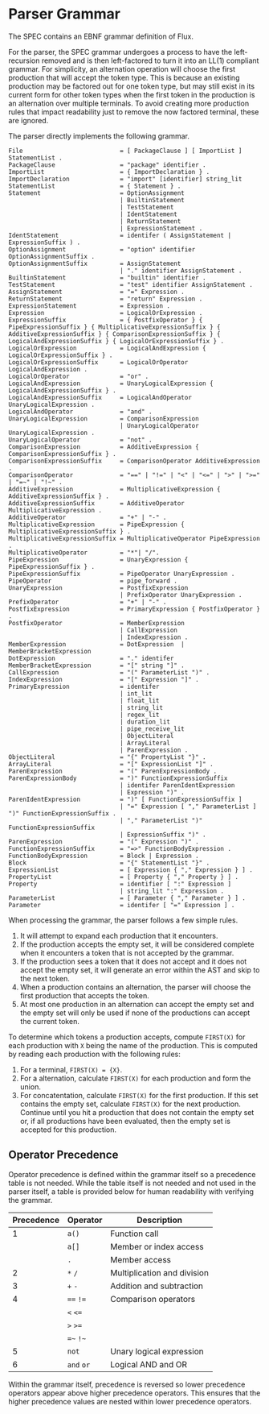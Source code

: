 # Parser Grammar

The SPEC contains an EBNF grammar definition of Flux.

For the parser, the SPEC grammar undergoes a process to have the left-recursion removed and is then left-factored to turn it into an LL(1) compliant grammar. For simplicity, an alternation operation will choose the first production that will accept the token type. This is because an existing production may be factored out for one token type, but may still exist in its current form for other token types when the first token in the production is an alternation over multiple terminals. To avoid creating more production rules that impact readability just to remove the now factored terminal, these are ignored.

The parser directly implements the following grammar.

    File                           = [ PackageClause ] [ ImportList ] StatementList .
    PackageClause                  = "package" identifier .
    ImportList                     = { ImportDeclaration } .
    ImportDeclaration              = "import" [identifier] string_lit
    StatementList                  = { Statement } .
    Statement                      = OptionAssignment
                                   | BuiltinStatement
                                   | TestStatement
                                   | IdentStatement
                                   | ReturnStatement
                                   | ExpressionStatement .
    IdentStatement                 = identifer ( AssignStatement | ExpressionSuffix ) .
    OptionAssignment               = "option" identifier OptionAssignmentSuffix .
    OptionAssignmentSuffix         = AssignStatement
                                   | "." identifier AssignStatement .
    BuiltinStatement               = "builtin" identifier .
    TestStatement                  = "test" identifier AssignStatement .
    AssignStatement                = "=" Expression .
    ReturnStatement                = "return" Expression .
    ExpressionStatement            = Expression .
    Expression                     = LogicalOrExpression .
    ExpressionSuffix               = { PostfixOperator } { PipeExpressionSuffix } { MultiplicativeExpressionSuffix } { AdditiveExpressionSuffix } { ComparisonExpressionSuffix } { LogicalAndExpressionSuffix } { LogicalOrExpressionSuffix } .
    LogicalOrExpression            = LogicalAndExpression { LogicalOrExpressionSuffix } .
    LogicalOrExpressionSuffix      = LogicalOrOperator LogicalAndExpression .
    LogicalOrOperator              = "or" .
    LogicalAndExpression           = UnaryLogicalExpression { LogicalAndExpressionSuffix } .
    LogicalAndExpressionSuffix     = LogicalAndOperator UnaryLogicalExpression .
    LogicalAndOperator             = "and" .
    UnaryLogicalExpression         = ComparisonExpression
                                   | UnaryLogicalOperator UnaryLogicalExpression .
    UnaryLogicalOperator           = "not" .
    ComparisonExpression           = AdditiveExpression { ComparisonExpressionSuffix } .
    ComparisonExpressionSuffix     = ComparisonOperator AdditiveExpression .
    ComparisonOperator             = "==" | "!=" | "<" | "<=" | ">" | ">=" | "=~" | "!~" .
    AdditiveExpression             = MultiplicativeExpression { AdditiveExpressionSuffix } .
    AdditiveExpressionSuffix       = AdditiveOperator MultiplicativeExpression .
    AdditiveOperator               = "+" | "-" .
    MultiplicativeExpression       = PipeExpression { MultiplicativeExpressionSuffix } .
    MultiplicativeExpressionSuffix = MultiplicativeOperator PipeExpression .
    MultiplicativeOperator         = "*"| "/".
    PipeExpression                 = UnaryExpression { PipeExpressionSuffix } .
    PipeExpressionSuffix           = PipeOperator UnaryExpression .
    PipeOperator                   = pipe_forward .
    UnaryExpression                = PostfixExpression
                                   | PrefixOperator UnaryExpression .
    PrefixOperator                 = "+" | "-" .
    PostfixExpression              = PrimaryExpression { PostfixOperator } .
    PostfixOperator                = MemberExpression
                                   | CallExpression
                                   | IndexExpression .
    MemberExpression               = DotExpression  | MemberBracketExpression
    DotExpression                  = "." identifer
    MemberBracketExpression        = "[" string "]" .
    CallExpression                 = "(" ParameterList ")" .
    IndexExpression                = "[" Expression "]" .
    PrimaryExpression              = identifer
                                   | int_lit
                                   | float_lit
                                   | string_lit
                                   | regex_lit
                                   | duration_lit
                                   | pipe_receive_lit
                                   | ObjectLiteral
                                   | ArrayLiteral
                                   | ParenExpression .
    ObjectLiteral                  = "{" PropertyList "}" .
    ArrayLiteral                   = "[" ExpressionList "]" .
    ParenExpression                = "(" ParenExpressionBody .
    ParenExpressionBody            = ")" FunctionExpressionSuffix
                                   | identifer ParenIdentExpression
                                   | Expression ")" .
    ParenIdentExpression           = ")" [ FunctionExpressionSuffix ]
                                   | "=" Expression [ "," ParameterList ] ")" FunctionExpressionSuffix .
                                   | "," ParameterList ")" FunctionExpressionSuffix
                                   | ExpressionSuffix ")" .
    ParenExpression                = "(" Expression ")" .
    FunctionExpressionSuffix       = "=>" FunctionBodyExpression .
    FunctionBodyExpression         = Block | Expression .
    Block                          = "{" StatementList "}" .
    ExpressionList                 = [ Expression { "," Expression } ] .
    PropertyList                   = [ Property { "," Property } ] .
    Property                       = identifier [ ":" Expression ]
                                   | string_lit ":" Expression .
    ParameterList                  = [ Parameter { "," Parameter } ] .
    Parameter                      = identifer [ "=" Expression ] .

When processing the grammar, the parser follows a few simple rules.

1. It will attempt to expand each production that it encounters.
2. If the production accepts the empty set, it will be considered complete when it encounters a token that is not accepted by the grammar.
3. If the production sees a token that it does not accept and it does not accept the empty set, it will generate an error within the AST and skip to the next token.
4. When a production contains an alternation, the parser will choose the first production that accepts the token.
5. At most one production in an alternation can accept the empty set and the empty set will only be used if none of the productions can accept the current token.

To determine which tokens a production accepts, compute `FIRST(X)` for each production with `X` being the name of the production. This is computed by reading each production with the following rules:

1. For a terminal, `FIRST(X) = {X}`.
2. For a alternation, calculate `FIRST(X)` for each production and form the union.
3. For concatentation, calculate `FIRST(X)` for the first production. If this set contains the empty set, calculate `FIRST(X)` for the next production. Continue until you hit a production that does not contain the empty set or, if all productions have been evaluated, then the empty set is accepted for this production.

## Operator Precedence

Operator precedence is defined within the grammar itself so a precedence table is not needed. While the table itself is not needed and not used in the parser itself, a table is provided below for human readability with verifying the grammar.

|Precedence| Operator |        Description        |
|----------|----------|---------------------------|
|     1    |  `a()`   |       Function call       |
|          |  `a[]`   |  Member or index access   |
|          |   `.`    |       Member access       |
|     2    | `*` `/`  |Multiplication and division|
|     3    | `+` `-`  | Addition and subtraction  |
|     4    |`==` `!=` |   Comparison operators    |
|          | `<` `<=` |                           |
|          | `>` `>=` |                           |
|          |`=~` `!~` |                           |
|     5    |  `not`   | Unary logical expression  |
|     6    |`and` `or`|    Logical AND and OR     |

Within the grammar itself, precedence is reversed so lower precedence operators appear above higher precedence operators. This ensures that the higher precedence values are nested within lower precedence operators.

